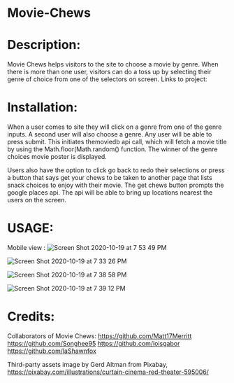 # Movie-Chews

# Description:

 Movie Chews helps visitors to the site to choose a movie by genre. When there is more than one user, visitors can do a toss up by selecting their genre of choice from one of the selectors on screen. 
Links to project:

# Installation:
 When a user comes to site they will click on a genre from one of the genre inputs.
 A second user will also choose a genre. Any user will be able to press submit. This initiates themoviedb api call, which will fetch a movie title by using the Math.floor(Math.random() function. The winner of the genre choices movie poster is displayed.

Users also have the option to click go back to redo their selections or press a button that says get your chews to be taken to another page that lists snack choices to enjoy with their  movie. The get chews button prompts the google places api. The api will be able to bring up locations nearest the users on the screen.


# USAGE:
 Mobile view :
 ![Screen Shot 2020-10-19 at 7 53 49 PM](https://user-images.githubusercontent.com/68311688/96524620-c6f6b600-1246-11eb-88c5-88cda6999b8a.png)
 
 ![Screen Shot 2020-10-19 at 7 33 26 PM](https://user-images.githubusercontent.com/68311688/96524837-54d2a100-1247-11eb-8dea-ee1f8470871b.png)

![Screen Shot 2020-10-19 at 7 38 58 PM](https://user-images.githubusercontent.com/68311688/96524762-23f26c00-1247-11eb-9388-15b4ec1f922e.png)

![Screen Shot 2020-10-19 at 7 39 12 PM](https://user-images.githubusercontent.com/68311688/96524939-906d6b00-1247-11eb-83a8-a9e755c5c8f2.png)

# Credits:

 Collaborators of Movie Chews:
  https://github.com/Matt17Merritt
  https://github.com/Songhee95
  https://github.com/loisgabor
  https://github.com/laShawnfox

  Third-party assets image by Gerd Altman from Pixabay,  https://pixabay.com/illustrations/curtain-cinema-red-theater-595006/
